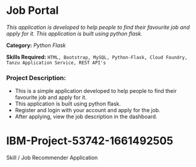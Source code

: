 # Job Portal

_This application is developed to help people to find their favourite job and apply for it. This application is built using python flask._

**Category:** _Python Flask_

**Skills Required:** `HTML, Bootstrap, MySQL, Python-Flask, Cloud Foundry, Tanzu Application Service, REST API's`

### Project Description:

- This is a simple application developed to help people to find their favourite job and apply for it. 
- This application is built using python flask.
- Register and login with your account and apply for the job.
- After applying, view the job description in the dashboard.

# IBM-Project-53742-1661492505
Skill / Job Recommender Application
